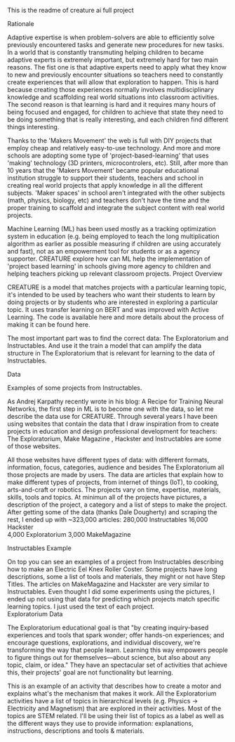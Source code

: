 This is the readme of creature ai full project

Rationale

Adaptive expertise is when problem-solvers are able to efficiently solve previously encountered tasks and generate new procedures for new tasks. In a world that is constantly transmuting helping children to became adaptive experts is extremely important, but extremely hard for two main reasons. The fist one is that adaptive experts need to apply what they know to new and previously encounter situations so teachers need to constantly create experiences that will allow that exploration to happen. This is hard because creating those experiences normally involves multidisciplinary knowledge and scaffolding real world situations into classroom activities. The second reason is that learning is hard and it requires many hours of being focused and engaged, for children to achieve that state they need to be doing something that is really interesting, and each children find different things interesting. 

Thanks to the 'Makers Movement' the web is full with DIY projects that employ cheap and relatively easy-to-use technology. And more and more schools are adopting some type of 'project-based-learning' that uses 'making' technology (3D printers, microcontrolers, etc). Still, after more than 10 years that the 'Makers Movement' became popular educational institution struggle to support their students, teachers and school in creating real world projects that apply knowledge in all the different subjects. 'Maker spaces' in school aren't integrated with the other subjects (math, physics, biology, etc) and teachers don't have the time and the proper training to scaffold and integrate the subject content with real world projects.

Machine Learning (ML) has been used mostly as a tracking optimization system in education (e.g. being employed to teach the long multiplication algorithm as earlier as possible measuring if children are using accurately and fast), not as an empowerment tool for students or as a agency supporter. CREATURE explore how can ML help the implementation of 'project based learning' in schools giving more agency to children and helping teachers picking up relevant classroom projects.
Project Overview

CREATURE is a model that matches projects with a particular learning topic, it's intended to be used by teachers who want their students to learn by doing projects or by students who are interested in exploring a particular topic. It uses transfer learning on BERT and was improved with Active Learning. The code is available here and more details about the process of making it can be found here. 

The most important part was to find the correct data: The Exploratorium and Instructables. And use it the train a model that can amplify the data structure in The Exploratorium that is relevant for learning to the data of Instructables. 

Data

Examples of some projects from Instructables.

As Andrej Karpathy recently wrote in his blog: A Recipe for Training Neural Networks, the first step in ML is to become one with the data, so let me describe the data use for CREATURE. Through several years I have been using websites that contain the data that I draw inspiration from to create projects in education and design professional development for teachers: The Exploratorium,  Make Magazine , Hackster  and Instructables are some of those websites.

All those websites have different types of data: with different formats, information, focus, categories, audience and besides The Exploratorium all those projects are made by users. The data are articles that explain how to make different types of projects, from internet of things (IoT), to cooking, arts-and-craft or robotics. The projects vary on time, expertise, materials, skills, tools and topics. At minimun all of the projects have pictures, a description of the project, a category and a list of steps to make the project. After getting some of the data (thanks Dale Dougherty) and scraping the rest, I ended up with ~323,000 articles: 
                              280,000     Instructables
                              16,000      Hackster   
                              4,000       Exploratorium
                              3,000       MakeMagazine    

Instructables Example
 
On top you can see an examples of a project from Instructables describing how to make an Electric Eel Knex Roller Coster. Some projects have long descriptions, some a list of tools and materials, they might or not have Step Titles. The articles on MakeMagazine and Hackster are very similar to Instructables. Even thought I did some experiments using the pictures, I ended up not using that data for predicting which projects match specific learning topics. I just used the text of each project.  
Exploratorium Data

The Exploratorium educational goal is that  "by creating inquiry-based experiences and tools  that spark wonder; offer hands-on experiences;  and encourage questions, explorations, and  individual discovery, we're transforming the way  that people learn. Learning this way empowers  people to figure things out for themselves—about  science, but also about any topic, claim, or idea."  They have an spectacular set of activities that  achieve this, their projects' goal are not  functionality but learning.   

This is an example of an activity that describes how to create a motor and explains what's the mechanism that makes it work. All the Exploratorium activities have a list of topics in hierarchical levels (e.g. Physics -> Electricity and Magnetism) that are explored in their activities. Most of the topics are STEM related. I'll be using their list of topics as a label as well as the different ways they use to provide information: explanations, instructions, descriptions and tools & materials. 